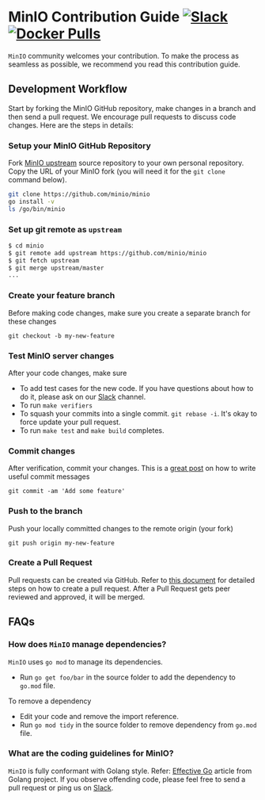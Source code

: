 # MinIO Contribution Guide [![Slack](https://slack.min.io/slack?type=svg)](https://slack.min.io) [![Docker Pulls](https://img.shields.io/docker/pulls/minio/minio.svg?maxAge=604800)](https://hub.docker.com/r/minio/minio/)

``MinIO`` community welcomes your contribution. To make the process as seamless as possible, we recommend you read this contribution guide.

## Development Workflow

Start by forking the MinIO GitHub repository, make changes in a branch and then send a pull request. We encourage pull requests to discuss code changes. Here are the steps in details:

### Setup your MinIO GitHub Repository

Fork [MinIO upstream](https://github.com/nitrictech/minio/fork) source repository to your own personal repository. Copy the URL of your MinIO fork (you will need it for the `git clone` command below).

```sh
git clone https://github.com/minio/minio
go install -v
ls /go/bin/minio
```

### Set up git remote as ``upstream``

```sh
$ cd minio
$ git remote add upstream https://github.com/minio/minio
$ git fetch upstream
$ git merge upstream/master
...
```

### Create your feature branch

Before making code changes, make sure you create a separate branch for these changes

```
git checkout -b my-new-feature
```

### Test MinIO server changes

After your code changes, make sure

- To add test cases for the new code. If you have questions about how to do it, please ask on our [Slack](https://slack.min.io) channel.
- To run `make verifiers`
- To squash your commits into a single commit. `git rebase -i`. It's okay to force update your pull request.
- To run `make test` and `make build` completes.

### Commit changes

After verification, commit your changes. This is a [great post](https://chris.beams.io/posts/git-commit/) on how to write useful commit messages

```
git commit -am 'Add some feature'
```

### Push to the branch

Push your locally committed changes to the remote origin (your fork)

```
git push origin my-new-feature
```

### Create a Pull Request

Pull requests can be created via GitHub. Refer to [this document](https://help.github.com/articles/creating-a-pull-request/) for detailed steps on how to create a pull request. After a Pull Request gets peer reviewed and approved, it will be merged.

## FAQs

### How does ``MinIO`` manage dependencies?

``MinIO`` uses `go mod` to manage its dependencies.

- Run `go get foo/bar` in the source folder to add the dependency to `go.mod` file.

To remove a dependency

- Edit your code and remove the import reference.
- Run `go mod tidy` in the source folder to remove dependency from `go.mod` file.

### What are the coding guidelines for MinIO?

``MinIO`` is fully conformant with Golang style. Refer: [Effective Go](https://github.com/golang/go/wiki/CodeReviewComments) article from Golang project. If you observe offending code, please feel free to send a pull request or ping us on [Slack](https://slack.min.io).
